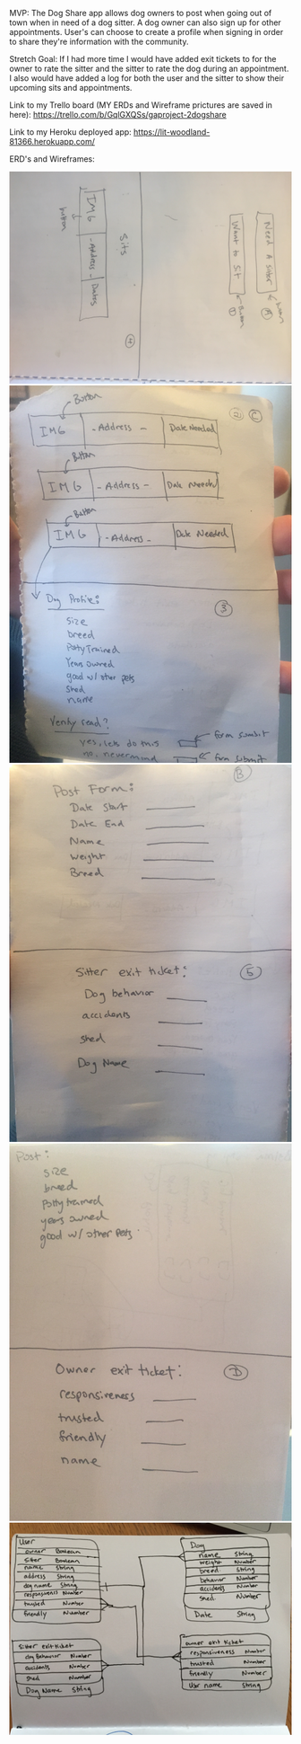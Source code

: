 MVP:
The Dog Share app allows dog owners to post when going out of town when in need of a dog sitter. A dog owner can also sign up for other appointments. User's can choose to create a profile when signing in order to share they're information with the community. 

Stretch Goal:
If I had more time I would have added exit tickets to for the owner to rate the sitter and the sitter to rate the dog during an appointment. I also would have added a log for both the user and the sitter to show their upcoming sits and appointments. 


Link to my Trello board (MY ERDs and Wireframe prictures are saved in here): https://trello.com/b/GqlGXQSs/gaproject-2dogshare

Link to my Heroku deployed app: https://lit-woodland-81366.herokuapp.com/

ERD's and Wireframes:


![alt text](/IMG_3302.JPG "wireframe")
![alt text](/IMG_3303.JPG "wireframe")
![alt text](/IMG_3304.JPG "wireframe")
![alt text](/IMG_3305.JPG "wireframe")
![alt text](/IMG_3301.JPG "wireframe")